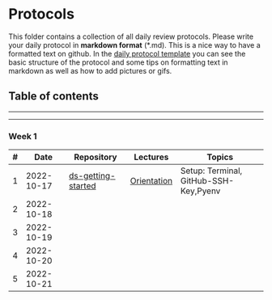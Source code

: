 # Protocols

This folder contains a collection of all daily review protocols.
Please write your daily protocol in **markdown format** (*.md). This is a nice way to have a formatted text on github. In the [daily protocol template](protocol_template.md) you can see the basic structure of the protocol and some tips on formatting text in markdown as well as how to add pictures or gifs.

## Table of contents

---
---
### Week 1

|#|Date|Repository|Lectures|Topics|
|---|---|---|---|---|
|1|2022-10-17|[ds-getting-started](https://github.com/neuefische/ds-getting-started)|[Orientation](../slides/01_Orientation.pdf)|Setup: Terminal, GitHub-SSH-Key,Pyenv |
|2|2022-10-18||||
|3|2022-10-19||||
|4|2022-10-20||||
|5|2022-10-21|||